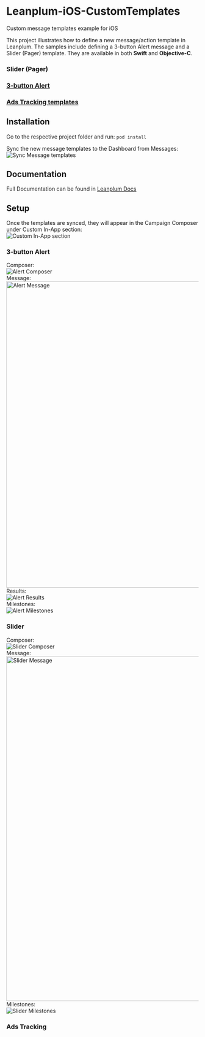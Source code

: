 # Leanplum-iOS-CustomTemplates
Custom message templates example for iOS

This project illustrates how to define a new message/action template in Leanplum. The samples include defining a 3-button Alert message and a Slider (Pager) template. They are available in both **Swift** and **Objective-C**.

### <a name="#Slider">Slider (Pager)</a>
### [3-button Alert](#3-button-Alert)
### [Ads Tracking templates](#Ads-Tracking)

## Installation
Go to the respective project folder and run:
```pod install```

Sync the new message templates to the Dashboard from Messages:  
![Sync Message templates][2]

## Documentation

Full Documentation can be found in [Leanplum Docs][1]

## Setup

Once the templates are synced, they will appear in the Campaign Composer under Custom In-App section:   
![Custom In-App section][3]

### 3-button Alert

Composer:  
![Alert Composer][4]  
Message:  
<img src="/Assets/alert_template.png" alt="Alert Message" height="800px">  
Results:  
![Alert Results][6]  
Milestones:  
![Alert Milestones][7]  

### Slider

Composer:  
![Slider Composer][8]  
Message:  
<img src="/Assets/slider.gif" alt="Slider Message" height="900px">  
Milestones:  
![Slider Milestones][10]  

### Ads Tracking

[1]: https://docs.leanplum.com/v1/reference#section-i-os-custom-templates
[2]: /Assets/sync.png
[3]: /Assets/templates_icons.png
[4]: /Assets/alert_composer.png
[5]: /Assets/alert_template.png
[6]: /Assets/alert_results.png
[7]: /Assets/alert_milestones.png
[8]: /Assets/slider_composer.png
[9]: /Assets/slider.gif
[10]: /Assets/slider_milestones.png
